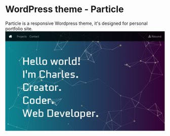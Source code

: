 # WordPress theme - Particle

Particle is a responsive Wordpress theme, it's designed for personal portfolio site. 
![Particle](https://github.com/char1eschen/wordpress-particle/blob/master/particle/screenshot.png)

